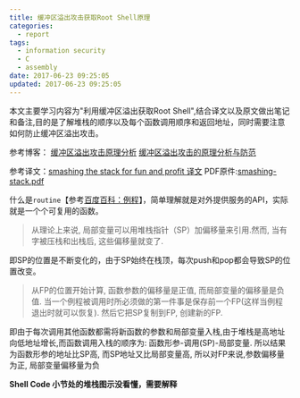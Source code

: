 ```yaml
---
title: 缓冲区溢出攻击获取Root Shell原理
categories:
  - report
tags:
  - information security
  - C
  - assembly
date: 2017-06-23 09:25:05
updated: 2017-06-23 09:25:05
---
```


本文主要学习内容为"利用缓冲区溢出获取Root Shell",结合译文以及原文做出笔记和备注,目的是了解堆栈的顺序以及每个函数调用顺序和返回地址，同时需要注意如何防止缓冲区溢出攻击。

参考博客：
[缓冲区溢出攻击原理分析](http://blog.csdn.net/linyt/article/details/43315429)
[缓冲区溢出攻击的原理分析与防范](https://wenku.baidu.com/view/b7fe13a7ed630b1c59eeb59a.html)

参考译文：[smashing the stack for fun and profit 译文](http://www.itwendao.com/article/detail/397706.html)
PDF原件:[smashing-stack.pdf](./smashing-stack.pdf)

什么是`routine`【参考[百度百科：例程](http://baike.baidu.com/link?url=PsdMY81WJEytzMnjV_JU_rvPGwdp3klIwsEE917Fq6JZtjBlUTuhEfN9-D8QXVmG9ZkNF6dMWsfSGQ_NcM8uhGAKiDYNsD_GhHO6Fr9CU1a)】，简单理解就是对外提供服务的API，实际就是一个个可复用的函数。

>从理论上来说, 局部变量可以用堆栈指针（SP）加偏移量来引用.然而, 当有字被压栈和出栈后, 这些偏移量就变了. 

即SP的位置是不断变化的，由于SP始终在栈顶，每次push和pop都会导致SP的位置改变。

>从FP的位置开始计算, 函数参数的偏移量是正值, 而局部变量的偏移量是负值.
当一个例程被调用时所必须做的第一件事是保存前一个FP(这样当例程退出时就可以恢复). 然后它把SP复制到FP, 创建新的FP.

即由于每次调用其他函数都需将新函数的参数和局部变量入栈,由于堆栈是高地址向低地址增长,而函数调用入栈的顺序为: 函数形参-调用(SP)-局部变量. 所以结果为函数形参的地址比SP高, 而SP地址又比局部变量高, 所以对FP来说,参数偏移量为正, 局部变量偏移量为负


**Shell Code 小节处的堆栈图示没看懂，需要解释**

